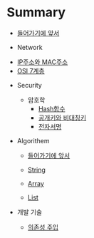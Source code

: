 # Summary

* [들어가기에 앞서](README.md)

- Network

* [IP주소와 MAC주소](../Network/IP&MAC.md)
* [OSI 7계층](../Network/OSI7계층.md)

- Security

    - 암호학
        * [Hash함수](../Security/Hash.md)
        * [공개키와 비대칭키](../Security/publicKey_privateKey.md)
        * [전자서명](../Security/eledronic_signature.md)



- Algorithem

    * [들어가기에 앞서](../Language/Python/Algorithem/README.md)

    * [String](../Language/Python/Algorithem/String/README.md) 
    * [Array](../Language/Python/Algorithem/Array/README.md)
    * [List](../Language/Python/ALgorithem/List/README.md)

- 개발 기술

    * [의존성 주입](../Dev_Tech/DI.md)
